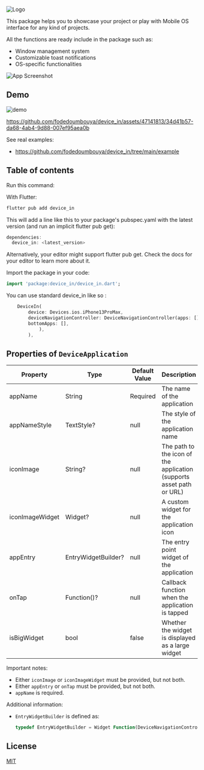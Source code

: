 
![Logo](https://github.com/fodedoumbouya/device_in/assets/47141813/7a3641f0-d277-4c56-a8c6-671246f82a3e)




This package helps you to showcase your project or play with Mobile OS interface for any kind of projects.

All the functions are ready include in the package such as: 

* Window management system
* Customizable toast notifications
* OS-specific functionalities



![App Screenshot](https://github.com/fodedoumbouya/device_in/assets/47141813/9ee88795-acaa-464b-bf1c-e314520d17ae)


## Demo

![demo](https://github.com/fodedoumbouya/device_in/assets/47141813/77b0fe56-6719-4675-b44a-77b469c6014a)

https://github.com/fodedoumbouya/device_in/assets/47141813/34d41b57-da68-4ab4-9d88-007ef95aea0b





See real examples:

* <https://github.com/fodedoumbouya/device_in/tree/main/example>

## Table of contents

Run this command:

With Flutter:

```dart
flutter pub add device_in
```

This will add a line like this to your package's pubspec.yaml with the latest version (and run an implicit flutter pub get):

```js
dependencies:
  device_in: <latest_version>
```

Alternatively, your editor might support flutter pub get. Check the docs for your editor to learn
more about it.

Import the package in your code:

```dart 
import 'package:device_in/device_in.dart';
```

You can use standard device_in like so :

```dart
    DeviceIn(
        device: Devices.ios.iPhone13ProMax,
        deviceNavigationController: DeviceNavigationController(apps: [],
        bottomApps: [],
            ),
        ),

```


## Properties of ```DeviceApplication```

| Property | Type | Default Value | Description |
|----------|------|---------------|-------------|
| appName | String | Required | The name of the application |
| appNameStyle | TextStyle? | null | The style of the application name |
| iconImage | String? | null | The path to the icon of the application (supports asset path or URL) |
| iconImageWidget | Widget? | null | A custom widget for the application icon |
| appEntry | EntryWidgetBuilder? | null | The entry point widget of the application |
| onTap | Function()? | null | Callback function when the application is tapped |
| isBigWidget | bool | false | Whether the widget is displayed as a large widget |

Important notes:
- Either `iconImage` or `iconImageWidget` must be provided, but not both.
- Either `appEntry` or `onTap` must be provided, but not both.
- `appName` is required.

Additional information:
- `EntryWidgetBuilder` is defined as:
  ```dart
  typedef EntryWidgetBuilder = Widget Function(DeviceNavigationController controller);
  ```

## License

[MIT](https://choosealicense.com/licenses/mit/)

